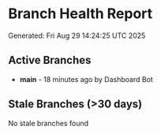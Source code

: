 # Branch Health Report
Generated: Fri Aug 29 14:24:25 UTC 2025

## Active Branches
- **main** - 18 minutes ago by Dashboard Bot

## Stale Branches (>30 days)
No stale branches found

